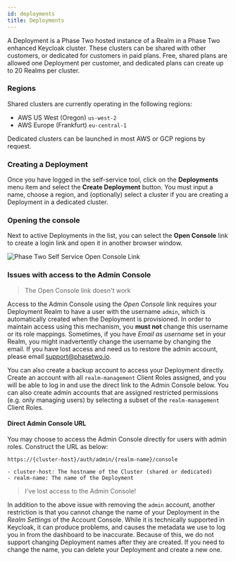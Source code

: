 ```yaml
---
id: deployments
title: Deployments
---
```


A Deployment is a Phase Two hosted instance of a Realm in a Phase Two enhanced Keycloak cluster. These clusters can be shared with other customers, or dedicated for customers in paid plans. Free, shared plans are allowed one Deployment per customer, and dedicated plans can create up to 20 Realms per cluster.

### Regions

Shared clusters are currently operating in the following regions:

- AWS US West (Oregon) `us-west-2`
- AWS Europe (Frankfurt) `eu-central-1`

Dedicated clusters can be launched in most AWS or GCP regions by request.

### Creating a Deployment

Once you have logged in the self-service tool, click on the **Deployments** menu item and select the **Create Deployment** button. You must input a name, choose a region, and (optionally) select a cluster if you are creating a Deployment in a dedicated cluster.

### Opening the console

Next to active Deployments in the list, you can select the **Open Console** link to create a login link and open it in another browser window.

![Phase Two Self Service Open Console Link](/docs/self-service-deployments-console-link.png)

### Issues with access to the Admin Console

> The Open Console link doesn't work 

Access to the Admin Console using the _Open Console_ link requires your Deployment Realm to have a user with the username `admin`, which is automatically created when the Deployment is provisioned. In order to maintain access using this mechanism, you **must not** change this username or its role mappings. Sometimes, if you have _Email as username_ set in your Realm, you might inadvertently change the username by changing the email. If you have lost access and need us to restore the admin account, please email [support@phasetwo.io](mailto:support@phasetwo.io).

You can also create a backup account to access your Deployment directly. Create an account with all `realm-management` Client Roles assigned, and you will be able to log in and use the direct link to the Admin Console below. You can also create admin accounts that are assigned restricted permissions (e.g. only managing users) by selecting a subset of the `realm-management` Client Roles.

#### Direct Admin Console URL
You may choose to access the Admin Console directly for users with admin roles. Construct the URL as below:
```
https://{cluster-host}/auth/admin/{realm-name}/console

- cluster-host: The hostname of the Cluster (shared or dedicated)
- realm-name: The name of the Deployment
```

> I've lost access to the Admin Console!

In addition to the above issue with removing the `admin` account, another restriction is that you cannot change the name of your Deployment in the _Realm Settings_ of the Account Console. While it is technically supported in Keycloak, it can produce problems, and causes the metadata we use to log you in from the dashboard to be inaccurate. Because of this, we do not support changing Deployment names after they are created. If you need to change the name, you can delete your Deployment and create a new one.
